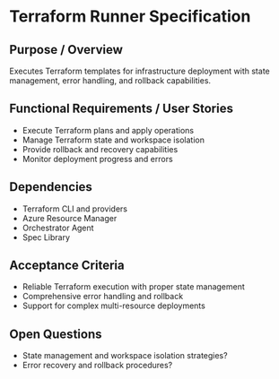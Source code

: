 # Terraform Runner Specification

## Purpose / Overview
Executes Terraform templates for infrastructure deployment with state management, error handling, and rollback capabilities.

## Functional Requirements / User Stories
- Execute Terraform plans and apply operations
- Manage Terraform state and workspace isolation
- Provide rollback and recovery capabilities
- Monitor deployment progress and errors

## Dependencies
- Terraform CLI and providers
- Azure Resource Manager
- Orchestrator Agent
- Spec Library

## Acceptance Criteria
- Reliable Terraform execution with proper state management
- Comprehensive error handling and rollback
- Support for complex multi-resource deployments

## Open Questions
- State management and workspace isolation strategies?
- Error recovery and rollback procedures?